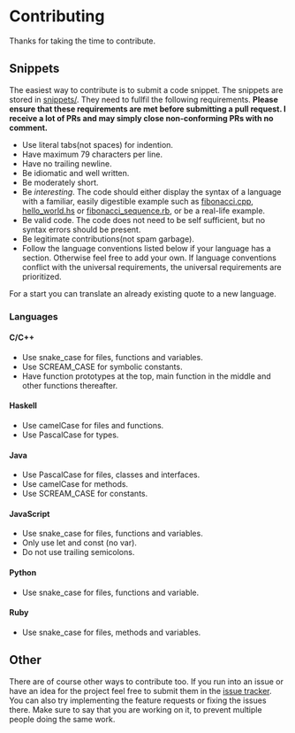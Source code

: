 # Contributing
Thanks for taking the time to contribute.

## Snippets
The easiest way to contribute is to submit a code snippet. The snippets are stored in [snippets/<language>](snippets/). They need to fullfil the following requirements. **Please ensure that these requirements are met before submitting a pull request. I receive a lot of PRs and may simply close non-conforming PRs with no comment.**
- Use literal tabs(not spaces) for indention.
- Have maximum 79 characters per line.
- Have no trailing newline.
- Be idiomatic and well written.
- Be moderately short.
- Be *interesting*. The code should either display the syntax of a language with a familiar, easily digestible example such as [fibonacci.cpp](https://github.com/olav35/liracer-rewrite/blob/master/snippets/c%2B%2B/fibonacci.cpp), [hello_world.hs](https://github.com/olav35/liracer-rewrite/blob/master/snippets/haskell/hello_world.hs) or [fibonacci_sequence.rb](https://github.com/olav35/liracer-rewrite/blob/master/snippets/ruby/fibonacci_sequence.rb), or be a real-life example.
- Be valid code. The code does not need to be self sufficient, but no syntax errors should be present.
- Be legitimate contributions(not spam garbage).
- Follow the language conventions listed below if your language has a section. Otherwise feel free to add your own. If language conventions conflict with the universal requirements, the universal requirements are prioritized.

For a start you can translate an already existing quote to a new language.

### Languages
#### C/C++
- Use snake_case for files, functions and variables.
- Use SCREAM_CASE for symbolic constants.
- Have function prototypes at the top, main function in the middle and other functions thereafter.
#### Haskell
- Use camelCase for files and functions.
- Use PascalCase for types.
#### Java
- Use PascalCase for files, classes and interfaces.
- Use camelCase for methods.
- Use SCREAM_CASE for constants.
#### JavaScript
- Use snake_case for files, functions and variables.
- Only use let and const (no var).
- Do not use trailing semicolons.
#### Python
- Use snake_case for files, functions and variable.
#### Ruby
- Use snake_case for files, methods and variables.

## Other
There are of course other ways to contribute too. If you run into an issue or have an idea for the project feel free to submit them in the [issue tracker](https://github.com/olav35/liracer-rewrite/issues). You can also try implementing the feature requests or fixing the issues there. Make sure to say that you are working on it, to prevent multiple people doing the same work.
